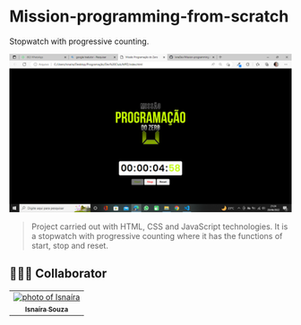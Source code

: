 # Mission-programming-from-scratch 
Stopwatch with progressive counting.

<img src="./assets/cronometro.png" alt="image-1"><br>

> Project carried out with HTML, CSS and JavaScript technologies. It is a stopwatch with progressive counting where it has the functions of start, stop and reset.


## 🤝👩🏻 Collaborator


<table>
  <tr>
    <td align="center">
      <a href="#">
        <img src="https://avatars.githubusercontent.com/u/95285602?s=400&u=ed631ca82ce931b1f23877b14b677c651db231b6&v=4" width="100px;" alt="photo of Isnaíra"/><br>
        <sub>
          <b>Isnaíra Souza</b>
        </sub>
      </a>
    </td>
    
</table>